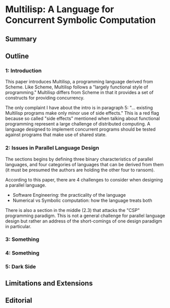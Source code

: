 # Multilisp: A Language for Concurrent Symbolic Computation

## Summary

## Outline

### 1: Introduction

This paper introduces Multilisp, a programming language derived from Scheme.
Like Scheme, Multilisp follows a "largely functional style of programming."
Multilisp differs from Scheme in that it provides a set of constructs for providing concurrency.

The only complaint I have about the intro is in paragraph 5: "... existing Multilisp programs make only minor use of side effects."
This is a red flag because so called "side effects" mentioned when talking about functional programming represent a large challenge of distributed computing.
A language designed to implement concurrent programs should be tested against programs that make use of shared state.

### 2: Issues in Parallel Language Design

The sections begins by defining three binary characteristics of parallel languages, and four categories of languages that can be derived from them (it must be presumed the authors are holding the other four to ransom).


According to this paper, there are 4 challenges to consider when designing a parallel language.
* Software Engineering: the practicality of the language
* Numerical vs Symbolic computation: how the language treats both

There is also a section in the middle (2.3) that attacks the "CSP" programming paradigm.
This is not a general challenge for parallel language design but rather an address of the short-comings of one design paradigm in particular.

### 3: Something

### 4: Something

### 5: Dark Side

## Limitations and Extensions

## Editorial

